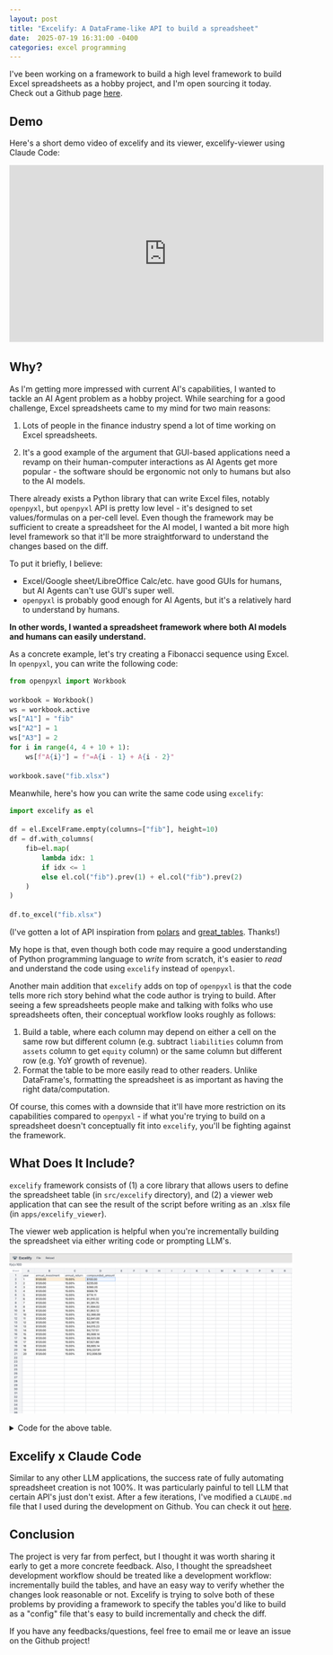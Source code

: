 ```yaml
---
layout: post
title: "Excelify: A DataFrame-like API to build a spreadsheet"
date:  2025-07-19 16:31:00 -0400
categories: excel programming
---
```


I've been working on a framework to build a high level framework to build Excel
spreadsheets as a hobby project, and I'm open sourcing it today. Check out a
Github page [here](https://github.com/yjhan96/excelify).

## Demo

Here's a short demo video of excelify and its viewer, excelify-viewer using
Claude Code:

<div class="video-container">
    <iframe width="560" height="315" src="https://www.youtube.com/embed/pVCHnAjNIsQ?si=btRgvq7NWjKbv3PC" title="YouTube video player" frameborder="0" allow="accelerometer; autoplay; clipboard-write; encrypted-media; gyroscope; picture-in-picture; web-share" referrerpolicy="strict-origin-when-cross-origin" allowfullscreen></iframe>
</div>

## Why?

As I'm getting more impressed with current AI's capabilities, I wanted to tackle
an AI Agent problem as a hobby project. While searching for a good challenge,
Excel spreadsheets came to my mind for two main reasons:

1. Lots of people in the finance industry spend a lot of time working on Excel
   spreadsheets.

2. It's a good example of the argument that GUI-based applications need a revamp
   on their human-computer interactions as AI Agents get more popular - the
   software should be ergonomic not only to humans but also to the AI models.

There already exists a Python library that can write Excel files, notably
`openpyxl`, but `openpyxl` API is pretty low level - it's designed to set
values/formulas on a per-cell level. Even though the framework may be sufficient
to create a spreadsheet for the AI model, I wanted a bit more high level
framework so that it'll be more straightforward to understand the changes based
on the diff.

To put it briefly, I believe:

- Excel/Google sheet/LibreOffice Calc/etc. have good GUIs for humans, but AI
  Agents can't use GUI's super well.
- `openpyxl` is probably good enough for AI Agents, but it's a relatively hard
  to understand by humans.

**In other words, I wanted a spreadsheet framework where both AI models and
humans can easily understand.**

As a concrete example, let's try creating a Fibonacci sequence using Excel. In
`openpyxl`, you can write the following code:

```python
from openpyxl import Workbook

workbook = Workbook()
ws = workbook.active
ws["A1"] = "fib"
ws["A2"] = 1
ws["A3"] = 2
for i in range(4, 4 + 10 + 1):
    ws[f"A{i}"] = f"=A{i - 1} + A{i - 2}"

workbook.save("fib.xlsx")
```

Meanwhile, here's how you can write the same code using `excelify`:

```python
import excelify as el

df = el.ExcelFrame.empty(columns=["fib"], height=10)
df = df.with_columns(
    fib=el.map(
        lambda idx: 1
        if idx <= 1
        else el.col("fib").prev(1) + el.col("fib").prev(2)
    )
)

df.to_excel("fib.xlsx")
```

(I've gotten a lot of API inspiration from
[polars](https://github.com/pola-rs/polars) and
[great_tables](https://github.com/posit-dev/great-tables). Thanks!)

My hope is that, even though both code may require a good understanding of
Python programming language to _write_ from scratch, it's easier to _read_ and
understand the code using `excelify` instead of `openpyxl`.

Another main addition that `excelify` adds on top of `openpyxl` is that the code
tells more rich story behind what the code author is trying to build. After
seeing a few spreadsheets people make and talking with folks who use
spreadsheets often, their conceptual workflow looks roughly as follows:

1. Build a table, where each column may depend on either a cell on the same row
   but different column (e.g. subtract `liabilities` column from `assets` column
   to get `equity` column) or the same column but different row (e.g. YoY growth
   of revenue).
2. Format the table to be more easily read to other readers. Unlike DataFrame's,
   formatting the spreadsheet is as important as having the right
   data/computation.

Of course, this comes with a downside that it'll have more restriction on its
capabilities compared to `openpyxl` - if what you're trying to build on a
spreadsheet doesn't conceptually fit into `excelify`, you'll be fighting against
the framework.

## What Does It Include?

`excelify` framework consists of (1) a core library that allows users to define
the spreadsheet table (in `src/excelify` directory), and (2) a viewer web
application that can see the result of the script before writing as an .xlsx
file (in `apps/excelify_viewer`).

The viewer web application is helpful when you're incrementally building the
spreadsheet via either writing code or prompting LLM's.

![Excelify Viewer](/assets/images/excelify_viewer.png "Excelify Viewer")

<details>

<summary>Code for the above table.</summary>

{% highlight python %}

```python
import excelify as el

length = 20

# Define the table.
df = el.ExcelFrame.empty(
   columns=["year", "annual_return", "compounded_amount", "annual_investment", "total_return"],
   height=length,
)
# Define formula for each column.
df = df.with_columns(
   year=el.lit([i + 1 for i in range(length)]),
   annual_return=el.map(
       lambda idx: 0.15 if idx == 0 else el.col("annual_return").prev(1)
   ),
   annual_investment=el.map(
       lambda idx: 120.0 if idx == 0 else el.col("annual_investment").prev(1)
   ),
   compounded_amount=el.map(
       lambda idx: 100.0
       if idx == 0
       else (
           el.col("compounded_amount").prev(1) * (1.0 + el.col("annual_return"))
           + el.col("annual_investment")
       )
   ),
   total_return=el.map(
       lambda idx: (el.col("compounded_amount") - el.cell(df["compounded_amount"][0])) / el.cell(df["compounded_amount"][0])
   ),
)

# Reorder the columns.
df = df.select(["year", "annual_investment", "annual_return", "compounded_amount", "total_return"])

# Make certain cells editable for interactivity.
df["annual_investment"][0].is_editable = True
df["annual_return"][0].is_editable = True
df["compounded_amount"][0].is_editable = True

# Style the table.
(
   df.style.fmt_integer(columns=["year"])
   .fmt_currency(columns=["annual_investment", "compounded_amount"], accounting=True)
   .fmt_percent(columns=["annual_return", "total_return"])
)

sheet_styler = el.SheetStyler().cols_width({"B": 150, "C": 110, "D": 150, "E": 120})

# Display to excelify-viewer.
el.display([(df, (0, 0))], sheet_styler=sheet_styler)
```

{% endhighlight %}

</details>

## Excelify x Claude Code

Similar to any other LLM applications, the success rate of fully automating
spreadsheet creation is not 100%. It was particularly painful to tell LLM that
certain API's just don't exist. After a few iterations, I've modified a
`CLAUDE.md` file that I used during the development on Github. You can check it
out [here](https://github.com/yjhan96/excelify/blob/main/CLAUDE.md).

## Conclusion

The project is very far from perfect, but I thought it was worth sharing it
early to get a more concrete feedback. Also, I thought the spreadsheet
development workflow should be treated like a development workflow:
incrementally build the tables, and have an easy way to verify whether the
changes look reasonable or not. Excelify is trying to solve both of these
problems by providing a framework to specify the tables you'd like to build as a
"config" file that's easy to build incrementally and check the diff.

If you have any feedbacks/questions, feel free to email me or leave an issue on
the Github project!
